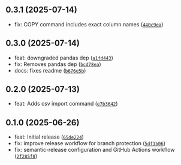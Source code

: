 
## 0.3.1 (2025-07-14)

- fix: COPY command includes exact column names ([`440c9ea`](https://github.com/dev360/django-gyro/commit/440c9ea4943e26d5c5c8f3eb21831027d45c3581))

## 0.3.0 (2025-07-14)

- feat: downgraded pandas dep ([`a1fd443`](https://github.com/dev360/django-gyro/commit/a1fd44394dabd92968e028b3f7727b79f7348f69))
- fix: Removes pandas dep ([`bcd78ea`](https://github.com/dev360/django-gyro/commit/bcd78eaa886909a4fb3750fd59c10f077306fb96))
- docs: fixes readme ([`b676e5b`](https://github.com/dev360/django-gyro/commit/b676e5becd5a1a02d164cd0fa3ead7597d36d9fb))

## 0.2.0 (2025-07-13)

- feat: Adds csv import command ([`e7b3642`](https://github.com/dev360/django-gyro/commit/e7b364239acbc73d22bb252f45ef13b4a29a901f))

## 0.1.0 (2025-06-26)

- feat: Initial release ([`65de224`](https://github.com/dev360/django-gyro/commit/65de22474588e00db3ff00620e0aa2c93814e134))
- fix: improve release workflow for branch protection ([`5df1b06`](https://github.com/dev360/django-gyro/commit/5df1b066a25fe6a30ae5d4daf264baffa373cf0b))
- fix: semantic-release configuration and GitHub Actions workflow ([`2f285f8`](https://github.com/dev360/django-gyro/commit/2f285f8c0fcaf12301d48816069878c3bb8b28bc))


